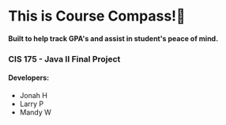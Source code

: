 <h1>This is Course Compass!🧭</h1>

<h4>Built to help track GPA's and assist in student's peace of mind.</h4>

<h3>CIS 175 - Java II Final Project</h3>

<h4>Developers: </h4>
<ul>
  <li>Jonah H</li>
  <li>Larry P</li>
  <li>Mandy W</li>
</ul>
